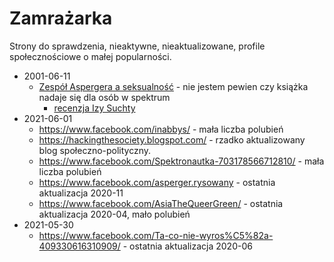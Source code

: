Zamrażarka
===

Strony do sprawdzenia, nieaktywne, nieaktualizowane, profile społecznościowe o małej popularności.

- 2001-06-11
  - [Zespół Aspergera a seksualność](https://we.pl/pl/p/Zespol-Aspergera-a-seksualnosc.-Od-dojrzewania-poprzez-doroslosc/757) - nie jestem pewien czy książka nadaje się dla osób w spektrum
    - [recenzja Izy Suchty](https://www.instagram.com/p/CLbsOkTnumL/)
- 2021-06-01
  - https://www.facebook.com/inabbys/ - mała liczba polubień
  - https://hackingthesociety.blogspot.com/ - rzadko aktualizowany blog społeczno-polityczny.
  - https://www.facebook.com/Spektronautka-703178566712810/ - mała liczba polubień
  - https://www.facebook.com/asperger.rysowany - ostatnia aktualizacja 2020-11
  - https://www.facebook.com/AsiaTheQueerGreen/ - ostatnia aktualizacja 2020-04, mało polubień
- 2021-05-30
  - https://www.facebook.com/Ta-co-nie-wyros%C5%82a-409330616310909/ - ostatnia aktualizacja 2020-06

